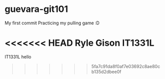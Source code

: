 # guevara-git101

My first commit
Practicing my pulling game :D

<<<<<<< HEAD
Ryle Gison
IT1331L
=======
IT1331L hello
>>>>>>> 5fa7c91da8f0af7e03692c8ae80cb135d2dbee0f
